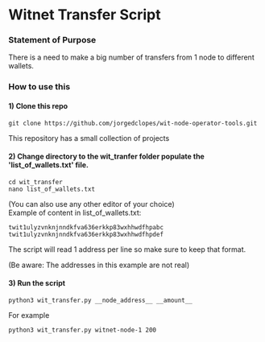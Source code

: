 # Witnet Transfer Script

### Statement of Purpose
There is a need to make a big number of transfers
from 1 node to different wallets.

### How to use this
#### 1) Clone this repo
~~~
git clone https://github.com/jorgedclopes/wit-node-operator-tools.git
~~~
This repository has a small collection of projects

#### 2) Change directory to the wit_tranfer folder populate the 'list_of_wallets.txt' file.
~~~
cd wit_transfer
nano list_of_wallets.txt
~~~
(You can also use any other editor of your choice)  
Example of content in list_of_wallets.txt:
~~~
twit1ulyzvnknjnndkfva636erkkp83wxhhwdfhpabc
twit1ulyzvnknjnndkfva636erkkp83wxhhwdfhpdef
~~~
The script will read 1 address per line so make sure to keep that format.

(Be aware: The addresses in this example are not real)
 
#### 3) Run the script
~~~
python3 wit_transfer.py __node_address__ __amount__
~~~
For example
~~~
python3 wit_transfer.py witnet-node-1 200
~~~
